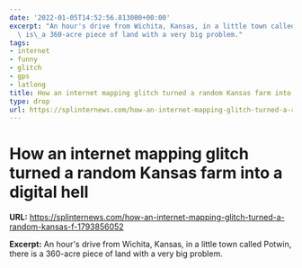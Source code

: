 ```yaml
---
date: '2022-01-05T14:52:56.813000+00:00'
excerpt: "An hour's drive from Wichita, Kansas, in a little town called Potwin, there\
  \ is\_a 360-acre piece of land with a very big problem."
tags:
- internet
- funny
- glitch
- gps
- latlong
title: How an internet mapping glitch turned a random Kansas farm into a digital hell
type: drop
url: https://splinternews.com/how-an-internet-mapping-glitch-turned-a-random-kansas-f-1793856052
---
```


# How an internet mapping glitch turned a random Kansas farm into a digital hell

**URL:** https://splinternews.com/how-an-internet-mapping-glitch-turned-a-random-kansas-f-1793856052

**Excerpt:** An hour's drive from Wichita, Kansas, in a little town called Potwin, there is a 360-acre piece of land with a very big problem.
